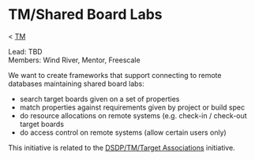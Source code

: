 

TM/Shared Board Labs
====================

< [TM](./TM "TM")

Lead: TBD  
Members: Wind River, Mentor, Freescale

We want to create frameworks that support connecting to remote databases maintaining shared board labs:

*   search target boards given on a set of properties
*   match properties against requirements given by project or build spec
*   do resource allocations on remote systems (e.g. check-in / check-out target boards
*   do access control on remote systems (allow certain users only)

This initiative is related to the [DSDP/TM/Target Associations](./Target_Associations "DSDP/TM/Target Associations") initiative.

